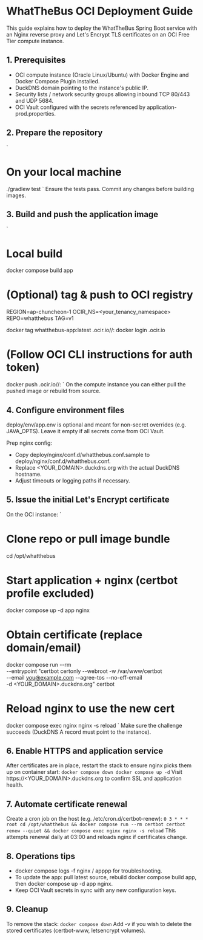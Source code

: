 ﻿# WhatTheBus OCI Deployment Guide

This guide explains how to deploy the WhatTheBus Spring Boot service with an Nginx reverse proxy and Let's Encrypt TLS certificates on an OCI Free Tier compute instance.

## 1. Prerequisites
- OCI compute instance (Oracle Linux/Ubuntu) with Docker Engine and Docker Compose Plugin installed.
- DuckDNS domain pointing to the instance's public IP.
- Security lists / network security groups allowing inbound TCP 80/443 and UDP 5684.
- OCI Vault configured with the secrets referenced by application-prod.properties.

## 2. Prepare the repository
`
# On your local machine
./gradlew test
`
Ensure the tests pass. Commit any changes before building images.

## 3. Build and push the application image
`
# Local build
docker compose build app

# (Optional) tag & push to OCI registry
REGION=ap-chuncheon-1
OCIR_NS=<your_tenancy_namespace>
REPO=whatthebus
TAG=v1

docker tag whatthebus-app:latest .ocir.io//:
docker login .ocir.io
# (Follow OCI CLI instructions for auth token)
docker push .ocir.io//:
`
On the compute instance you can either pull the pushed image or rebuild from source.

## 4. Configure environment files
deploy/env/app.env is optional and meant for non-secret overrides (e.g. JAVA_OPTS). Leave it empty if all secrets come from OCI Vault.

Prep nginx config:
- Copy deploy/nginx/conf.d/whatthebus.conf.sample to deploy/nginx/conf.d/whatthebus.conf.
- Replace <YOUR_DOMAIN>.duckdns.org with the actual DuckDNS hostname.
- Adjust timeouts or logging paths if necessary.

## 5. Issue the initial Let's Encrypt certificate
On the OCI instance:
`
# Clone repo or pull image bundle
cd /opt/whatthebus

# Start application + nginx (certbot profile excluded)
docker compose up -d app nginx

# Obtain certificate (replace domain/email)
docker compose run --rm \
  --entrypoint "certbot certonly --webroot -w /var/www/certbot \
  --email you@example.com --agree-tos --no-eff-email \
  -d <YOUR_DOMAIN>.duckdns.org" certbot

# Reload nginx to use the new cert
docker compose exec nginx nginx -s reload
`
Make sure the challenge succeeds (DuckDNS A record must point to the instance).

## 6. Enable HTTPS and application service
After certificates are in place, restart the stack to ensure nginx picks them up on container start:
`
docker compose down
docker compose up -d
`
Visit https://<YOUR_DOMAIN>.duckdns.org to confirm SSL and application health.

## 7. Automate certificate renewal
Create a cron job on the host (e.g. /etc/cron.d/certbot-renew):
`
0 3 * * * root cd /opt/whatthebus && docker compose run --rm certbot certbot renew --quiet && docker compose exec nginx nginx -s reload
`
This attempts renewal daily at 03:00 and reloads nginx if certificates change.

## 8. Operations tips
- docker compose logs -f nginx / apppp for troubleshooting.
- To update the app: pull latest source, rebuild docker compose build app, then docker compose up -d app nginx.
- Keep OCI Vault secrets in sync with any new configuration keys.

## 9. Cleanup
To remove the stack:
`
docker compose down
`
Add -v if you wish to delete the stored certificates (certbot-www, letsencrypt volumes).
